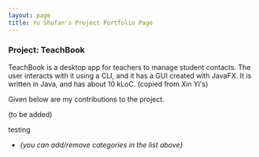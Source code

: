 ```yaml
---
layout: page
title: Yu Shufan's Project Portfolio Page
---
```


### Project: TeachBook

TeachBook is a desktop app for teachers to manage student contacts. The user interacts with it using a CLI,
and it has a GUI created with JavaFX. It is written in Java, and has about 10 kLoC. (copied from Xin Yi's)

Given below are my contributions to the project.

(to be added)

testing

* _{you can add/remove categories in the list above}_
